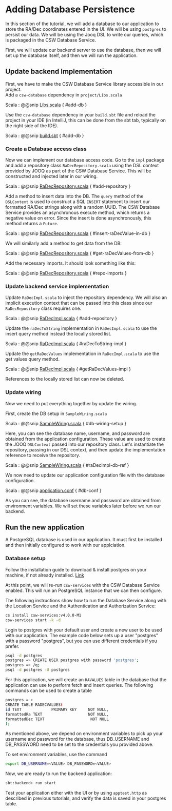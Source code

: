 # Adding Database Persistence

In this section of the tutorial, we will add a database to our application to store the RA/Dec coordinates entered
in the UI.  We will be using `postgres` to persist our data. We will be using the Jooq DSL to write our queries, 
which is packaged in the CSW Database Service.

First, we will update our backend server to use the database, then we will set up the database itself, and then
we will run the application.

## Update backend Implementation

First, we have to make the CSW Database Service library accessible in our project.  
Add a `csw-database` dependency in `project/Libs.scala`

Scala
: @@snip [Libs.scala](../../../../backend/project/Libs.scala) { #add-db }

Use the `csw-database` dependency in your `build.sbt` file and reload the project in your IDE (in IntelliJ, this can be
done from the sbt tab, typically on the right side of the IDE).

Scala
: @@snip [build.sbt](../../../../backend/build.sbt) { #add-db }

### Create a Database access class
Now we can implement our database access code. Go to the `impl` package and add a repository class `RaDecRepository.scala` 
using the DSL context provided by JOOQ as part of the CSW Database Service.  This will be constructed and injected later
in our wiring.

Scala
: @@snip [RaDecRepository.scala](../../../../backend/src/main/scala/org/tmt/sample/impl/db/RaDecRepository.scala) { #add-repository }

Add a method to insert data into the DB.  The `query` method of the `DSLContext` is used to construct a SQL `INSERT`
statement to insert our formatted RA/Dec strings along with a random UUID. The CSW Database Service provides an 
asynchronous execute method, which returns a negative value on error.  Since the insert is done asynchronously, 
this method returns a `Future`.

Scala
: @@snip [RaDecRepository.scala](../../../../backend/src/main/scala/org/tmt/sample/impl/db/RaDecRepository.scala) { #insert-raDecValue-in-db }

We will similarly add a method to get data from the DB:

Scala
: @@snip [RaDecRepository.scala](../../../../backend/src/main/scala/org/tmt/sample/impl/db/RaDecRepository.scala) { #get-raDecValues-from-db }

Add the necessary imports.  It should look something like this:

Scala
: @@snip [RaDecRepository.scala](../../../../backend/src/main/scala/org/tmt/sample/impl/db/RaDecRepository.scala) { #repo-imports }


### Update backend service implementation

Update `RaDecImpl.scala` to inject the repository dependency. We will also an implicit execution context that can 
be passed into this class since our `RaDecRepository` class requires one.

Scala
: @@snip [RaDecImpl.scala](../../../../backend/src/main/scala/org/tmt/sample/impl/db/RaDecImpl.scala) { #add-repository  }

Update the `raDecToString` implementation in `RaDecImpl.scala` to use the insert query method instead the locally stored
list.

Scala
: @@snip [RaDecImpl.scala](../../../../backend/src/main/scala/org/tmt/sample/impl/db/RaDecImpl.scala) { #raDecToString-impl }

Update the `getRaDecValues` implementation in `RaDecImpl.scala` to use the get values query method.

Scala
: @@snip [RaDecImpl.scala](../../../../backend/src/main/scala/org/tmt/sample/impl/db/RaDecImpl.scala) { #getRaDecValues-impl }

References to the locally stored list can now be deleted.

### Update wiring

Now we need to put everything together by update the wiring.

First, create the DB setup in `SampleWiring.scala`

Scala
: @@snip [SampleWiring.scala](../../../../backend/src/main/scala/org/tmt/sample/impl/db/SampleWiring.scala) { #db-wiring-setup }

Here, you can see the database name, username, and password are obtained from the application configuration.  These
value are used to create the JOOQ `DSLContext` passed into our repository class.  Let's instantiate the repository,
passing in our DSL context, and then update the implementation reference to receive the repository.

Scala
: @@snip [SampleWiring.scala](../../../../backend/src/main/scala/org/tmt/sample/impl/db/SampleWiring.scala) { #raDecImpl-db-ref }

We now need to update our application configuration file with the database configuration.

Scala
: @@snip [application.conf](../../../../backend/src/main/resources/application.conf) { #db-conf }

As you can see, the database username and password are obtained from environment variables.  We will set these 
variables later before we run our backend.

## Run the new application

A PostgreSQL database is used in our application.  It must first be installed and then initially configured to 
work with our applciation.

### Database setup

Follow the installation guide to download & install postgres on your machine, if not already installed.
[Link](https://www.postgresql.org/download/)

At this point, we will re-run `csw-services` with the CSW Database Service enabled.  This will run an PostgreSQL
instance that we can then configure.

The following instructions show how to run the Database Service along with the Location Service and the 
Authentication and Authorization Service:

```bash
cs install csw-services:v4.0.0-M1
csw-services start -k -d
```

Login to postgres with your default user and create a new user to be used with our application.  The example code 
below sets up a user "postgres" with a password "postgres", but you can use different credentials if you prefer.

```bash
psql -d postgres
postgres => CREATE USER postgres with password 'postgres';
postgres => /q;
psql -d postgres -U postgres
```

For this application, we will create an `RAVALUES` table in the database that the application can use to perform fetch and insert queries.
The following commands can be used to create a table

```bash
postgres = >
CREATE TABLE RADECVALUES(
id TEXT             PRIMARY KEY     NOT NULL,
formattedRa TEXT                    NOT NULL,
formattedDec TEXT                    NOT NULL
);
```

As mentioned above, we depend on environment variables to pick up your username and password for the database, 
thus DB_USERNAME and DB_PASSWORD need to be set to the credentials you provided above.

To set environment variables, use the command

```bash
export DB_USERNAME=<VALUE> DB_PASSWORD=<VALUE>
```

Now, we are ready to run the backend application:

```bash
sbt:backend> run start
```

Test your application either with the UI or by using `apptest.http` as described in previous tutorials,
and verify the data is saved in your postgres table.